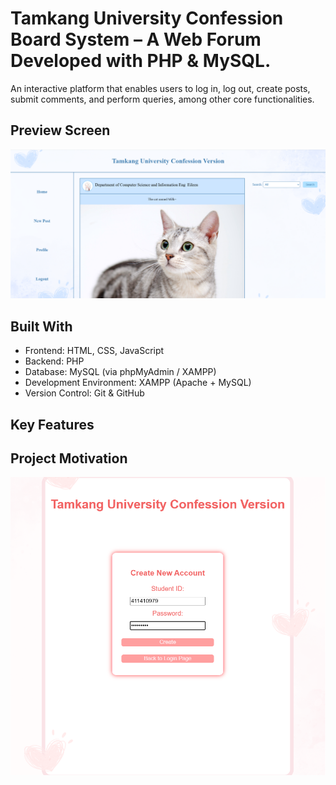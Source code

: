 # Tamkang University Confession Board System – A Web Forum Developed with PHP & MySQL.
An interactive platform that enables users to log in, log out, create posts, submit comments, and perform queries, among other core functionalities.
## Preview Screen
![Screenshot](images/home_screenshot.png)
## Built With
- Frontend: HTML, CSS, JavaScript
- Backend: PHP
- Database: MySQL (via phpMyAdmin / XAMPP)
- Development Environment: XAMPP (Apache + MySQL)
- Version Control: Git & GitHub

## Key Features
## Project Motivation
![Creat](images/creat_screenshot.png)
